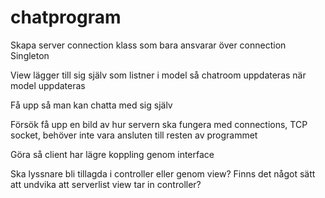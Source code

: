 # chatprogram

Skapa server connection klass som bara ansvarar över connection Singleton

View lägger till sig själv som listner i model så chatroom uppdateras när model uppdateras

Få upp så man kan chatta med sig själv

Försök få upp en bild av hur servern ska fungera med connections, TCP socket, behöver inte vara ansluten till resten av programmet


Göra så client har lägre koppling genom interface

Ska lyssnare bli tillagda i controller eller genom view?
Finns det något sätt att undvika att serverlist view tar in controller?